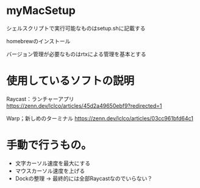 # myMacSetup

シェルスクリプトで実行可能なものはsetup.shに記載する

homebrewのインストール

バージョン管理が必要なものはrtxによる管理を基本とする

# 使用しているソフトの説明
Raycast：ランチャーアプリ
https://zenn.dev/lclco/articles/45d2a49650ebf9?redirected=1

Warp；新しめのターミナル
https://zenn.dev/lclco/articles/03cc961bfd64c1


# 手動で行うもの。
- 文字カーソル速度を最大にする
- マウスカーソル速度を上げる
- Dockの整理 -> 最終的には全部Raycastなのでいらない？
